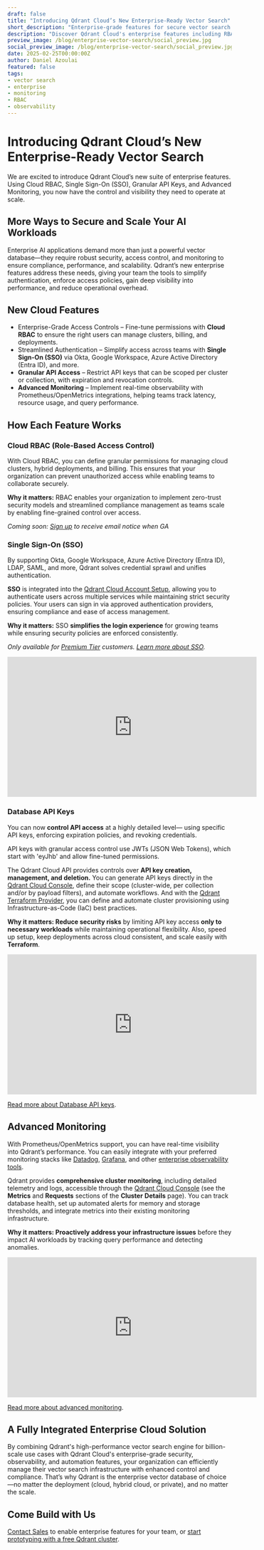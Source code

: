 ```yaml
---
draft: false
title: "Introducing Qdrant Cloud’s New Enterprise-Ready Vector Search"
short_description: "Enterprise-grade features for secure vector search at scale."
description: "Discover Qdrant Cloud's enterprise features including RBAC, SSO, granular API keys, and advanced monitoring for secure deployments."
preview_image: /blog/enterprise-vector-search/social_preview.jpg
social_preview_image: /blog/enterprise-vector-search/social_preview.jpg
date: 2025-02-25T00:00:00Z
author: Daniel Azoulai
featured: false
tags:
- vector search
- enterprise
- monitoring
- RBAC
- observability
---
```

# Introducing Qdrant Cloud’s New Enterprise-Ready Vector Search

We are excited to introduce Qdrant Cloud’s new suite of enterprise features. Using Cloud RBAC, Single Sign-On (SSO), Granular API Keys, and Advanced Monitoring, you now have the control and visibility they need to operate at scale.

## More Ways to Secure and Scale Your AI Workloads

Enterprise AI applications demand more than just a powerful vector database—they require robust security, access control, and monitoring to ensure compliance, performance, and scalability. Qdrant’s new enterprise features address these needs, giving your team the tools to simplify authentication, enforce access policies, gain deep visibility into performance, and reduce operational overhead.

## New Cloud Features

* Enterprise-Grade Access Controls – Fine-tune permissions with **Cloud RBAC** to ensure the right users can manage clusters, billing, and deployments.  
* Streamlined Authentication – Simplify access across teams with **Single Sign-On (SSO)** via Okta, Google Workspace, Azure Active Directory (Entra ID), and more.  
* **Granular API Access** – Restrict API keys that can be scoped per cluster or collection, with expiration and revocation controls.  
* **Advanced Monitoring** – Implement real-time observability with Prometheus/OpenMetrics integrations, helping teams track latency, resource usage, and query performance.

## How Each Feature Works

### Cloud RBAC (Role-Based Access Control)

With Cloud RBAC, you can define granular permissions for managing cloud clusters, hybrid deployments, and billing. This ensures that your organization can prevent unauthorized access while enabling teams to collaborate securely.

**Why it matters:** RBAC enables your organization to implement zero-trust security models and streamlined compliance management as teams scale by enabling fine-grained control over access.

*Coming soon: [Sign up](https://share-eu1.hsforms.com/1H5vI2Xx6TbCjwfyARUwQaA2b46ng) to receive email notice when GA*

### Single Sign-On (SSO)

By supporting Okta, Google Workspace, Azure Active Directory (Entra ID), LDAP, SAML, and more, Qdrant solves credential sprawl and unifies authentication.

**SSO** is integrated into the [Qdrant Cloud Account Setup](https://cloud.qdrant.io/signup), allowing you to authenticate users across multiple services while maintaining strict security policies. Your users can sign in via approved authentication providers, ensuring compliance and ease of access management.

**Why it matters:** SSO **simplifies the login experience** for growing teams while ensuring security policies are enforced consistently.

*Only available for [Premium Tier](https://qdrant.tech/documentation/cloud/premium/) customers. [Learn more about SSO](https://qdrant.tech/documentation/cloud/qdrant-cloud-setup/#enterprise-single-sign-on-sso).*

<iframe width="560" height="315" src="https://www.youtube.com/embed/EtUcA-MCZJM?si=RhI1zEP59ssoRojA" title="YouTube video player" frameborder="0" allow="accelerometer; autoplay; clipboard-write; encrypted-media; gyroscope; picture-in-picture; web-share" referrerpolicy="strict-origin-when-cross-origin" allowfullscreen></iframe> 

### Database API Keys 

You can now **control API access** at a highly detailed level— using specific API keys, enforcing expiration policies, and revoking credentials.

API keys with granular access control use JWTs (JSON Web Tokens), which start with 'eyJhb' and allow fine-tuned permissions.

The Qdrant Cloud API provides controls over **API key creation, management, and deletion.** You can generate API keys directly in the [Qdrant Cloud Console](https://login.cloud.qdrant.io/u/signup/identifier?state=hKFo2SAxeFNkY0JxeTMwUmpsRk15SFRUR2dFbmFYcjJUdnpHc6Fur3VuaXZlcnNhbC1sb2dpbqN0aWTZIFpOOTQ4S21uUEVlM3o1WUx1QnMzSUlrMmlIR1NtV1JCo2NpZNkgckkxd2NPUEhPTWRlSHVUeDR4MWtGMEtGZFE3d25lemc), define their scope (cluster-wide, per collection and/or by payload filters), and automate workflows. And with the [Qdrant Terraform Provider](https://registry.terraform.io/providers/qdrant/qdrant-cloud/latest), you can define and automate cluster provisioning using Infrastructure-as-Code (IaC) best practices.

**Why it matters: Reduce security risks** by limiting API key access **only to necessary workloads** while maintaining operational flexibility. Also, speed up setup, keep deployments across cloud consistent, and scale easily with **Terraform**. 

<iframe width="560" height="315" src="https://www.youtube.com/embed/3c-8tcBIVdQ?si=QxR_W7ax9WYtMg91" title="YouTube video player" frameborder="0" allow="accelerometer; autoplay; clipboard-write; encrypted-media; gyroscope; picture-in-picture; web-share" referrerpolicy="strict-origin-when-cross-origin" allowfullscreen></iframe>

[Read more about Database API keys](https://qdrant.tech/documentation/cloud/authentication/).

## Advanced Monitoring

With Prometheus/OpenMetrics support, you can have real-time visibility into Qdrant’s performance. You can easily integrate with your preferred monitoring stacks like [Datadog](https://qdrant.tech/documentation/observability/datadog/), [Grafana](https://qdrant.tech/documentation/cloud/cluster-monitoring/#grafana-dashboard), and other [enterprise observability tools](https://qdrant.tech/documentation/observability/).

Qdrant provides **comprehensive cluster monitoring**, including detailed telemetry and logs, accessible through the [Qdrant Cloud Console](https://login.cloud.qdrant.io/u/signup/identifier?state=hKFo2SAxeFNkY0JxeTMwUmpsRk15SFRUR2dFbmFYcjJUdnpHc6Fur3VuaXZlcnNhbC1sb2dpbqN0aWTZIFpOOTQ4S21uUEVlM3o1WUx1QnMzSUlrMmlIR1NtV1JCo2NpZNkgckkxd2NPUEhPTWRlSHVUeDR4MWtGMEtGZFE3d25lemc) (see the **Metrics** and **Requests** sections of the **Cluster** **Details** page). You can track database health, set up automated alerts for memory and storage thresholds, and integrate metrics into their existing monitoring infrastructure.

**Why it matters: Proactively address your infrastructure issues** before they impact AI workloads by tracking query performance and detecting anomalies.

<iframe width="560" height="315" src="https://www.youtube.com/embed/pKPP-tL5_6w?si=EmR0R3WrQQlpDVJC" title="YouTube video player" frameborder="0" allow="accelerometer; autoplay; clipboard-write; encrypted-media; gyroscope; picture-in-picture; web-share" referrerpolicy="strict-origin-when-cross-origin" allowfullscreen></iframe> 

[Read more about advanced monitoring](https://qdrant.tech/documentation/cloud/cluster-monitoring/).

## A Fully Integrated Enterprise Cloud Solution

By combining Qdrant's high-performance vector search engine for billion-scale use cases with Qdrant Cloud's enterprise-grade security, observability, and automation features, your organization can efficiently manage their vector search infrastructure with enhanced control and compliance. That’s why Qdrant is the enterprise vector database of choice—no matter the deployment (cloud, hybrid cloud, or private), and no matter the scale. 

## Come Build with Us 

[Contact Sales](https://qdrant.tech/contact-us/) to enable enterprise features for your team, or [start prototyping with a free Qdrant cluster](https://login.cloud.qdrant.io/u/signup/identifier?state=hKFo2SAxeFNkY0JxeTMwUmpsRk15SFRUR2dFbmFYcjJUdnpHc6Fur3VuaXZlcnNhbC1sb2dpbqN0aWTZIFpOOTQ4S21uUEVlM3o1WUx1QnMzSUlrMmlIR1NtV1JCo2NpZNkgckkxd2NPUEhPTWRlSHVUeDR4MWtGMEtGZFE3d25lemc).